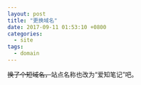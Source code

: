```yaml
---
layout: post
title: "更换域名"
date: 2017-09-11 01:53:10 +0800
categories:
  - site
tags:
  - domain
---
```


<del>换了个短域名，</del>站点名称也改为“爱知笔记”吧。
